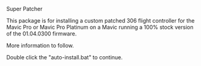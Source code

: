 Super Patcher

This package is for installing a custom patched 306 flight controller for the Mavic Pro or Mavic Pro Platinum 
	on a Mavic running a 100% stock version of the 01.04.0300 firmware. 

More information to follow. 

Double click the "auto-install.bat" to continue. 